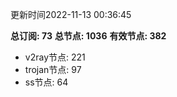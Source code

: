 更新时间2022-11-13 00:36:45

**总订阅: 73**
**总节点: 1036**
**有效节点: 382**
- v2ray节点: 221
- trojan节点: 97
- ss节点: 64
